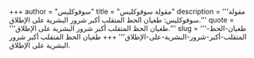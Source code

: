 +++
author = "سوفوكليس"
title = "مقولة سوفوكليس"
description = '''مقولة سوفوكليس: طغيان الحظ المتقلب أكبر شرور البشرية على الإطلاق.'''
quote = '''طغيان الحظ المتقلب أكبر شرور البشرية على الإطلاق.'''
slug = '''طغيان-الحظ-المتقلب-أكبر-شرور-البشرية-على-الإطلاق'''
+++
طغيان الحظ المتقلب أكبر شرور البشرية على الإطلاق.
